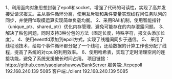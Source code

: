 1、利用面向对象思想封装了epoll和socket，增强了代码的可读性，实现了高并发接受请求报文。主从事件循环分离，使用互斥锁和条件变量实现线程间任务队列的同步，并使用fd取模运算实现简单负载均衡。
2、采用RAII机制，使用智能指针（unique_ptr、shared_ptr）优化内存管理，避免可能存在的内存泄露问题。
3、解决了粘包问题，同时支持3种分包的方法（固定长度，特殊字符，报文头添加长度）。
4、使用eventfd添加到epoll方式，实现了线程间同步于通信。
5、 采用了线程池技术，给每个事件循环都分配了一个线程，还给数据的计算工作也分配了线程，提高了系统的对cpu的利用效率。
6、使用哈希表，实现了定时清理空闲的连接功能，避免了系统支援被长时间占用。
项目链接：https://github.com/yaoqianshuwow/BankServer
服务端:./tcpepoll 192.168.240.139 5085
客户端:./client 192.168.240.139 5085

